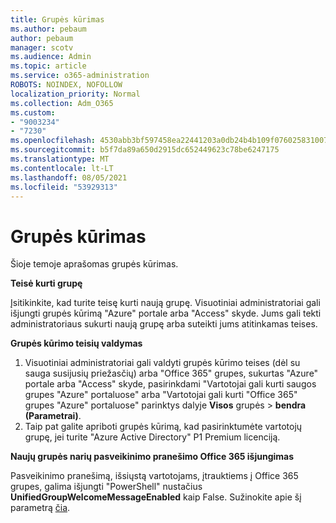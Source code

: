 ```yaml
---
title: Grupės kūrimas
ms.author: pebaum
author: pebaum
manager: scotv
ms.audience: Admin
ms.topic: article
ms.service: o365-administration
ROBOTS: NOINDEX, NOFOLLOW
localization_priority: Normal
ms.collection: Adm_O365
ms.custom:
- "9003234"
- "7230"
ms.openlocfilehash: 4530abb3bf597458ea22441203a0db24b4b109f0760258310072891014c4b454
ms.sourcegitcommit: b5f7da89a650d2915dc652449623c78be6247175
ms.translationtype: MT
ms.contentlocale: lt-LT
ms.lasthandoff: 08/05/2021
ms.locfileid: "53929313"
---
```

# <a name="create-a-group"></a>Grupės kūrimas

Šioje temoje aprašomas grupės kūrimas.

**Teisė kurti grupę**

Įsitikinkite, kad turite teisę kurti naują grupę. Visuotiniai administratoriai gali išjungti grupės kūrimą "Azure" portale arba "Access" skyde. Jums gali tekti administratoriaus sukurti naują grupę arba suteikti jums atitinkamas teises.

**Grupės kūrimo teisių valdymas**

1. Visuotiniai administratoriai gali valdyti grupės kūrimo teises (dėl su sauga susijusių priežasčių) arba "Office 365" grupes, sukurtas "Azure" portale arba "Access" skyde, pasirinkdami "Vartotojai gali kurti saugos grupes "Azure" portaluose" arba "Vartotojai gali kurti "Office 365" grupes "Azure" portaluose" parinktys dalyje **Visos** grupės  >  **bendra (Parametrai)**.
2. Taip pat galite apriboti grupės kūrimą, kad pasirinktumėte vartotojų grupę, jei turite "Azure Active Directory" P1 Premium licenciją.

**Naujų grupės narių pasveikinimo pranešimo Office 365 išjungimas**

Pasveikinimo pranešimą, išsiųstą vartotojams, įtrauktiems į Office 365 grupes, galima išjungti "PowerShell" nustačius **UnifiedGroupWelcomeMessageEnabled** kaip False. Sužinokite apie šį parametrą [čia](https://docs.microsoft.com/powershell/module/exchange/set-unifiedgroup?view=exchange-ps&preserve-view=true).

